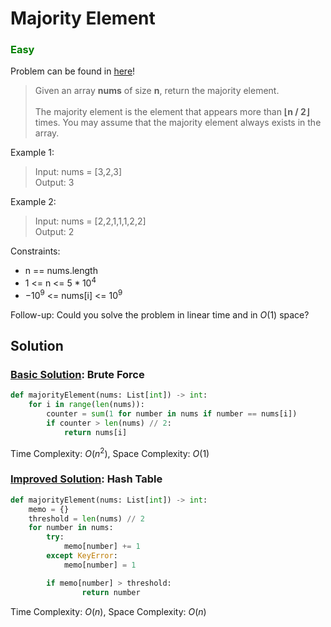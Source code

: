 # Majority Element
### <span style="color:green">Easy</span> 

Problem can be found in [here](https://leetcode.com/problems/majority-element/)!

> Given an array **nums** of size **n**, return the majority element. <br><br>
The majority element is the element that appears more than **⌊n / 2⌋** times. You may assume that the majority element always exists in the array.


Example 1:
> Input: nums = [3,2,3]\
Output: 3

Example 2:
> Input: nums = [2,2,1,1,1,2,2]\
Output: 2
 
Constraints:
- n == nums.length
- $1$ <= n <= $5 * 10^4$
- $-10^9$ <= nums[i] <= $10^9$
 

Follow-up: Could you solve the problem in linear time and in $O(1)$ space?

## Solution
### [Basic Solution](/Array/169-MajorityElement/BasicSolution.py): Brute Force

```python
def majorityElement(nums: List[int]) -> int:
    for i in range(len(nums)):
        counter = sum(1 for number in nums if number == nums[i])
        if counter > len(nums) // 2:
            return nums[i]
```

Time Complexity: $O(n^2)$, Space Complexity: $O(1)$

### [Improved Solution](/Array/169-MajorityElement/ImprovedSolution.py): Hash Table

```python
def majorityElement(nums: List[int]) -> int:
    memo = {}
    threshold = len(nums) // 2
    for number in nums:
        try:
            memo[number] += 1
        except KeyError:
            memo[number] = 1

        if memo[number] > threshold:
                return number
```

Time Complexity: $O(n)$, Space Complexity: $O(n)$
